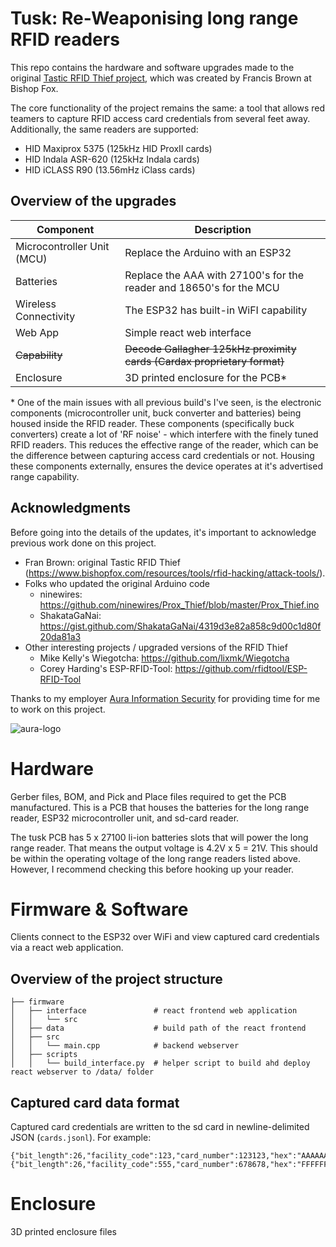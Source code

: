 # Tusk: Re-Weaponising long range RFID readers

This repo contains the hardware and software upgrades made to the original [Tastic RFID Thief project](https://bishopfox.com/resources/rfid-hacking-intro-to-tastic-rfid-thief), which was created by Francis Brown at Bishop Fox.

The core functionality of the project remains the same: a tool that allows red teamers to capture RFID access card credentials from several feet away. Additionally, the same readers are supported:

- HID Maxiprox 5375 (125kHz HID ProxII cards)
- HID Indala ASR-620 (125kHz Indala cards)
- HID iCLASS R90 (13.56mHz iClass cards)

## Overview of the upgrades

| Component                  | Description                                                             |
| -------------------------- | ----------------------------------------------------------------------- |
| Microcontroller Unit (MCU) | Replace the Arduino with an ESP32                                       |
| Batteries                  | Replace the AAA with 27100's for the reader and 18650's for the MCU     |
| Wireless Connectivity      | The ESP32 has built-in WiFI capability                                  |
| Web App                    | Simple react web interface                                              |
| ~~Capability~~             | ~~Decode Gallagher 125kHz proximity cards (Cardax proprietary format)~~ |
| Enclosure                  | 3D printed enclosure for the PCB\*                                      |

\* One of the main issues with all previous build's I've seen, is the electronic components (microcontroller unit, buck converter and batteries) being housed inside the RFID reader. These components (specifically buck converters) create a lot of 'RF noise' - which interfere with the finely tuned RFID readers. This reduces the effective range of the reader, which can be the difference between capturing access card credentials or not. Housing these components externally, ensures the device operates at it's advertised range capability.

## Acknowledgments

Before going into the details of the updates, it's important to acknowledge previous work done on this project.

- Fran Brown: original Tastic RFID Thief (https://www.bishopfox.com/resources/tools/rfid-hacking/attack-tools/).
- Folks who updated the original Arduino code
  - ninewires: https://github.com/ninewires/Prox_Thief/blob/master/Prox_Thief.ino
  - ShakataGaNai: https://gist.github.com/ShakataGaNai/4319d3e82a858c9d00c1d80f20da81a3
- Other interesting projects / upgraded versions of the RFID Thief
  - Mike Kelly's Wiegotcha: https://github.com/lixmk/Wiegotcha
  - Corey Harding's ESP-RFID-Tool: https://github.com/rfidtool/ESP-RFID-Tool

Thanks to my employer [Aura Information Security](https://www.aurainfosec.com/) for providing time for me to work on this project.

![aura-logo](https://user-images.githubusercontent.com/27876907/188373880-8157648c-eb94-4054-81c8-7c61692b0367.png)

# Hardware

Gerber files, BOM, and Pick and Place files required to get the PCB manufactured. This is a PCB that houses the batteries for the long range reader, ESP32 microcontroller unit, and sd-card reader.

The tusk PCB has 5 x 27100 li-ion batteries slots that will power the long range reader. That means the output voltage is 4.2V x 5 = 21V. This should be within the operating voltage of the long range readers listed above. However, I recommend checking this before hooking up your reader.

# Firmware & Software

Clients connect to the ESP32 over WiFi and view captured card credentials via a react web application.

## Overview of the project structure

```
├── firmware
│   ├── interface               # react frontend web application
│   │   └── src
│   ├── data                    # build path of the react frontend
│   ├── src
│   │   └── main.cpp            # backend webserver
│   ├── scripts
│   │   └── build_interface.py  # helper script to build ahd deploy react webserver to /data/ folder
```

## Captured card data format

Captured card credentials are written to the sd card in newline-delimited JSON (`cards.jsonl`). For example:

```
{"bit_length":26,"facility_code":123,"card_number":123123,"hex":"AAAAAAA","raw":"0010101010010011000101010"}
{"bit_length":26,"facility_code":555,"card_number":678678,"hex":"FFFFFFF","raw":"0000000000000000000000000"}
```

# Enclosure

3D printed enclosure files
